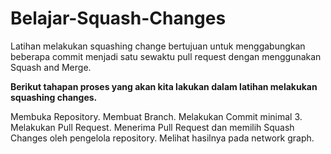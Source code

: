 # Belajar-Squash-Changes

Latihan melakukan squashing change bertujuan untuk menggabungkan beberapa commit menjadi satu sewaktu pull request dengan menggunakan Squash and Merge.

**Berikut tahapan proses yang akan kita lakukan dalam latihan melakukan squashing changes.**

Membuka Repository.
Membuat Branch.
Melakukan Commit minimal 3.
Melakukan Pull Request.
Menerima Pull Request dan memilih Squash Changes oleh pengelola repository.
Melihat hasilnya pada network graph.
